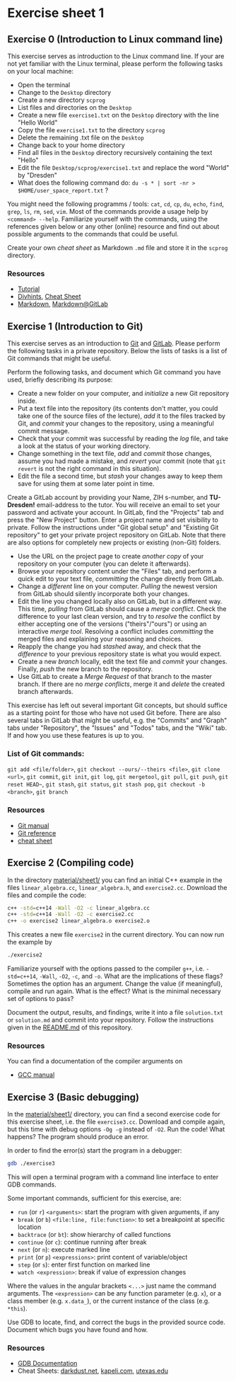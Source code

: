 # Exercise sheet 1

## Exercise 0 (Introduction to Linux command line)
This exercise serves as introduction to the Linux command line. If your are not yet familiar with
the Linux terminal, please perform the following tasks on your local machine:
- Open the terminal
- Change to the `Desktop` directory
- Create a new directory `scprog`
- List files and directories on the `Desktop`
- Create a new file `exercise1.txt` on the `Desktop` directory with the line "Hello World"
- Copy the file `exercise1.txt` to the directory `scprog`
- Delete the remaining .txt file on the `Desktop`
- Change back to your home directory
- Find all files in the `Desktop` directory recursively containing the text "Hello"
- Edit the file `Desktop/scprog/exercise1.txt` and replace the word "World" by "Dresden"
- What does the following command do: `du -s * | sort -nr > $HOME/user_space_report.txt` ?

You might need the following programms / tools: `cat`, `cd`, `cp`, `du`, `echo`, `find`, `grep`, `ls`, `rm`, `sed`, `vim`.
Most of the commands provide a usage help by `<command> --help`. Familiarize yourself with
the commands, using the references given below or any other (online) resource and find out about possible arguments to the
commands that could be useful.

Create your own *cheat sheet* as Markdown `.md` file and store it in the `scprog` directory.

### Resources
- [Tutorial](https://tutorials.ubuntu.com/tutorial/command-line-for-beginners)
- [Divhints](https://devhints.io/), [Cheat Sheet](https://appletree.or.kr/quick_reference_cards/Unix-Linux/Linux%20Command%20Line%20Cheat%20Sheet.pdf)
- [Markdown](https://daringfireball.net/projects/markdown/), [Markdown@GitLab](https://docs.gitlab.com/ee/user/markdown.html)


## Exercise 1 (Introduction to Git)
This exercise serves as an introduction to [Git](https://www.git-scm.com/) and [GitLab](https://gitlab.mn.tu-dresden.de).
Please perform the following tasks in a private repository. Below the lists of tasks is a list of
Git commands that might be useful.

Perform the following tasks, and document which Git command you have used, briefly describing
its purpose:
- Create a new folder on your computer, and *initialize* a new Git repository inside.
- Put a text file into the repository (its contents don't matter, you could take one of the source
  files of the lecture), *add* it to the files tracked by Git, and *commit* your changes to the repository,
  using a meaningful commit message.
- Check that your commit was successful by reading the *log* file, and take a look at the status of
  your working directory.
- Change something in the text file, *add* and *commit* those changes, assume you had made a mistake,
  and *revert* your commit (note that `git revert` is not the right command in this situation).
- Edit the file a second time, but *stash* your changes away to keep them save for using them at
  some later point in time.

Create a GitLab account by providing your Name, ZIH s-number, and **TU-Dresden!** email-address to the tutor.
You will receive an email to set your password and activate your account.
In GitLab, find the "Projects" tab and press the "New Project" button. Enter a project name and set visibility to
private. Follow the instructions under "Git global setup" and "Existing Git repository" to get your
private project repository on GitLab. Note that there are also options for completely new projects or
existing (non-Git) folders.

- Use the URL on the project page to create *another copy* of your repository on your computer
  (you can delete it afterwards).
- Browse your repository content under the "Files" tab, and perform a quick edit to your text file,
  *committing* the change directly from GitLab.
- Change a *different* line on your computer. *Pulling* the newest version from GitLab should silently
  incorporate both your changes.
- Edit the line you changed locally also on GitLab, but in a different way. This time, *pulling* from
  GitLab should cause a *merge conflict*. Check the difference to your last clean version, and try to
  *resolve* the conflict by either accepting one of the versions ("theirs"/"ours") or using an interactive
  *merge tool*. Resolving a conflict includes *committing* the merged files and explaining your
  reasoning and choices.
- Reapply the change you had *stashed* away, and check that the *difference* to your previous repository
  state is what you would expect.
- Create a new *branch* locally, edit the text file and *commit* your changes. Finally, *push* the new branch
  to the repository.
- Use GitLab to create a *Merge Request* of that branch to the master branch. If there are no *merge conflicts*,
  merge it and *delete* the created branch afterwards.

This exercise has left out several important Git concepts, but should suffice as a starting point for
those who have not used Git before. There are also several tabs in
GitLab that might be useful, e.g. the "Commits" and "Graph" tabs under "Repository", the "Issues"
and "Todos" tabs, and the "Wiki" tab. If and how you use these features is up to you.

### List of Git commands:
`git add <file/folder>`, `git checkout --ours/--theirs <file>`, `git clone <url>`,
`git commit`, `git init`, `git log`, `git mergetool`, `git pull`, `git push`, `git reset HEAD~`,
`git stash`, `git status`, `git stash pop`, `git checkout -b <branch>`, `git branch`

### Resources
- [Git manual](https://www.git-scm.com/book/en/v2)
- [Git reference](https://www.git-scm.com/docs)
- [cheat sheet](https://github.github.com/training-kit/downloads/github-git-cheat-sheet.pdf)

## Exercise 2 (Compiling code)


In the directory [material/sheet1/](/exercises/material/sheet1) you can find
an initial C++ example in the files `linear_algebra.cc`, `linear_algebra.h`, and `exercise2.cc`. Download the files and compile the code:

```bash
c++ -std=c++14 -Wall -O2 -c linear_algebra.cc
c++ -std=c++14 -Wall -O2 -c exercise2.cc
c++ -o exercise2 linear_algebra.o exercise2.o
```

This creates a new file `exercise2` in the current directory. You can now run the example by

```bash
./exercise2
```

Familiarize yourself with the options passed to the compiler `g++`, i.e. `-std=c++14`, `-Wall`, `-O2`, `-c`, and `-o`. What are
the implications of these flags? Sometimes the option has an argument. Change the value (if meaningful), compile and run again.
What is the effect? What is the minimal necessary set of options to pass?

Document the output, results, and findings, write it into a file `solution.txt` or `solution.md` and commit into your repository. Follow the
instructions given in the [README.md](/README.md) of this repository.

### Resources
You can find a documentation of the compiler arguments on
- [GCC manual](https://gcc.gnu.org/onlinedocs/gcc-7.2.0/gcc/)


## Exercise 3 (Basic debugging)

In the [material/sheet1/](/exercises/material/sheet1) directory, you can
find a second exercise code for this exercise sheet, i.e. the file `exercise3.cc`.
Download and compile again, but this time with debug options `-Og -g` instead of `-O2`.
Run the code! What happens? The program should produce an error.

In order to find the error(s) start the program in a debugger:

```bash
gdb ./exercise3
```

This will open a terminal program with a command line interface to enter GDB commands.

Some important commands, sufficient for this exercise, are:
- `run`  (or `r`) `<arguments>`: start the program with given arguments, if any
- `break` (or `b`) `<file:line, file:function>`: to set a breakpoint at specific location
- `backtrace` (or `bt`): show hierarchy of called functions
- `continue` (or `c`): continue running after break
- `next` (or `n`): execute marked line
- `print` (or `p`) `<expressions>`: print content of variable/object
- `step` (or `s`): enter first function on marked line
- `watch <expression>`: break if value of expression changes

Where the values in the angular brackets `<...>` just name the command arguments.
The `<expression>` can be any function parameter (e.g. `x`), or a class member (e.g. `x.data_`),
or the current instance of the class (e.g. `*this`).

Use GDB to locate, find, and correct the bugs in the provided source code. Document
which bugs you have found and how.

### Resources
- [GDB Documentation](https://www.gnu.org/software/gdb/documentation/)
- Cheat Sheets: [darkdust.net](https://darkdust.net/files/GDB%20Cheat%20Sheet.pdf),
  [kapeli.com](https://kapeli.com/cheat_sheets/GDB.docset/Contents/Resources/Documents/index),
  [utexas.edu](http://users.ece.utexas.edu/~adnan/gdb-refcard.pdf)
